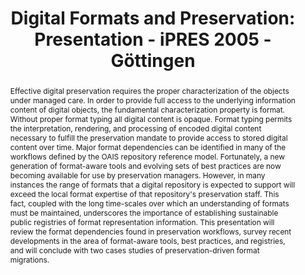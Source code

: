 ---
abstract: 'Effective digital preservation requires the proper characterization of
  the objects under managed care. In order to provide full access to the underlying
  information content of digital objects, the fundamental characterization property
  is format. Without proper format typing all digital content is opaque. Format typing
  permits the interpretation, rendering, and processing of encoded digital content
  necessary to fulfill the preservation mandate to provide access to stored digital
  content over time. Major format dependencies can be identified in many of the workflows
  defined by the OAIS repository reference model. Fortunately, a new generation of
  format-aware tools and evolving sets of best practices are now becoming available
  for use by preservation managers. However, in many instances the range of formats
  that a digital repository is expected to support will exceed the local format expertise
  of that repository''s preservation staff. This fact, coupled with the long time-scales
  over which an understanding of formats must be maintained, underscores the importance
  of establishing sustainable public registries of format representation information.

  This presentation will review the format dependencies found in preservation workflows,
  survey recent developments in the area of format-aware tools, best practices, and
  registries, and will conclude with two cases studies of preservation-driven format
  migrations.'
creators:
- Stephen L. Abrams
date: null
document_url: https://services.phaidra.univie.ac.at/api/object/o:295042/download
grand_parent: iPRES
institutions: []
keywords:
- göttingen
landing_page_url: https://phaidra.univie.ac.at/o:295042
language: eng
layout: publication
license: CC BY-SA 3.0 AT
notes_url: null
parent: iPRES 2005
publication_type: paper
size: 891666
slides_url: null
source_name: iPRES
stream_url: null
title: 'Digital Formats and Preservation: Presentation - iPRES 2005 - Göttingen'
year: 2005
---